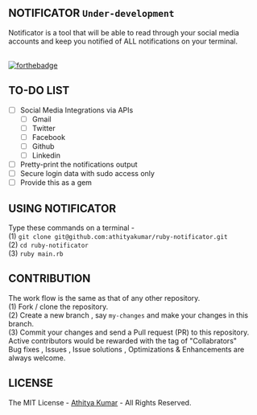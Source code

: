NOTIFICATOR `Under-development` 
-----------
Notificator is a tool that will be able to read through your social media accounts and keep you notified of ALL notifications on your terminal. 

<br> [![forthebadge](http://forthebadge.com/images/badges/built-with-ruby.svg)](http://forthebadge.com)

TO-DO LIST
----------

- [ ] Social Media Integrations via APIs
  - [ ] Gmail 
  - [ ] Twitter
  - [ ] Facebook
  - [ ] Github
  - [ ] Linkedin 
- [ ] Pretty-print the notifications output
- [ ] Secure login data with sudo access only
- [ ] Provide this as a gem

USING NOTIFICATOR
-----------------
Type these commands on a terminal - 
<br> (1)  `git clone git@github.com:athityakumar/ruby-notificator.git`
<br> (2)  `cd ruby-notificator`
<br> (3)  `ruby main.rb`

CONTRIBUTION
------------
The work flow is the same as that of any other repository. 
<br> (1) Fork / clone the repository.
<br> (2) Create a new branch , say `my-changes` and make your changes in this branch.
<br> (3) Commit your changes and send a Pull request (PR) to this repository.
<br> Active contributors would be rewarded with the tag of "Collabrators"
<br> Bug fixes , Issues , Issue solutions , Optimizations & Enhancements are always welcome.

LICENSE
-------
The MIT License - [Athitya Kumar](http://github.com/athityakumar) - All Rights Reserved.
